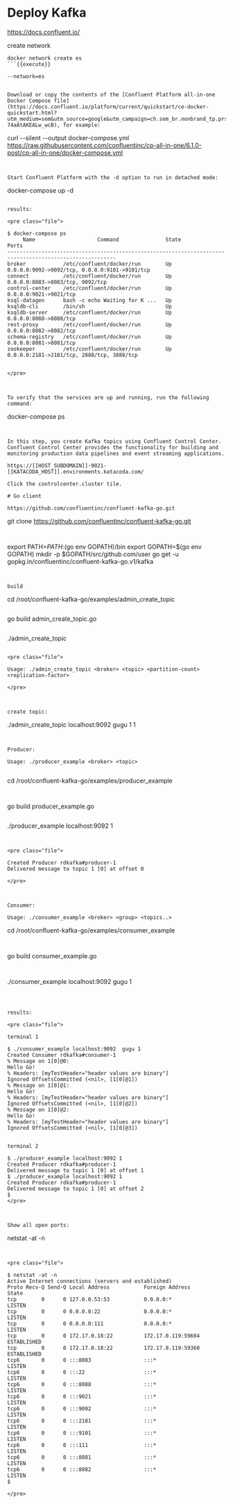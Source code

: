 
# Deploy Kafka

https://docs.confluent.io/


create network

```
docker network create es
```{{execute}}

--network=es


Download or copy the contents of the [Confluent Platform all-in-one Docker Compose file](https://docs.confluent.io/platform/current/quickstart/ce-docker-quickstart.html?utm_medium=sem&utm_source=google&utm_campaign=ch.sem_br.nonbrand_tp.prs_tgt.kafka_mt.mbm_rgn.namer_lng.eng_dv.all&utm_term=%2Bkafka%20%2Bdocker&creative=&device=c&placement=&gclid=Cj0KCQjwi7yCBhDJARIsAMWFScOdVPN4G23xe5z_MRhnQ78ZtyC1SADqb7zWLxvTUwMc1S8mvcmM-74aAtAKEALw_wcB), for example:

```
curl --silent --output docker-compose.yml \
  https://raw.githubusercontent.com/confluentinc/cp-all-in-one/6.1.0-post/cp-all-in-one/docker-compose.yml
```{{execute}}


Start Confluent Platform with the -d option to run in detached mode:

```
docker-compose up -d
```{{execute}}

results:

<pre class="file">

$ docker-compose ps
     Name                    Command               State                       Ports                     
---------------------------------------------------------------------------------------------------------
broker            /etc/confluent/docker/run        Up      0.0.0.0:9092->9092/tcp, 0.0.0.0:9101->9101/tcp
connect           /etc/confluent/docker/run        Up      0.0.0.0:8083->8083/tcp, 9092/tcp              
control-center    /etc/confluent/docker/run        Up      0.0.0.0:9021->9021/tcp                        
ksql-datagen      bash -c echo Waiting for K ...   Up                                                    
ksqldb-cli        /bin/sh                          Up                                                    
ksqldb-server     /etc/confluent/docker/run        Up      0.0.0.0:8088->8088/tcp                        
rest-proxy        /etc/confluent/docker/run        Up      0.0.0.0:8082->8082/tcp                        
schema-registry   /etc/confluent/docker/run        Up      0.0.0.0:8081->8081/tcp                        
zookeeper         /etc/confluent/docker/run        Up      0.0.0.0:2181->2181/tcp, 2888/tcp, 3888/tcp 


</pre>



To verify that the services are up and running, run the following command:

```
docker-compose ps
```{{execute}}


In this step, you create Kafka topics using Confluent Control Center. Confluent Control Center provides the functionality for building and monitoring production data pipelines and event streaming applications.

https://[[HOST_SUBDOMAIN]]-9021-[[KATACODA_HOST]].environments.katacoda.com/

Click the controlcenter.cluster tile.

# Go client

https://github.com/confluentinc/confluent-kafka-go.git

```
git clone https://github.com/confluentinc/confluent-kafka-go.git
```{{execute}}


```
export PATH=$PATH:$(go env GOPATH)/bin
export GOPATH=$(go env GOPATH)
mkdir -p $GOPATH/src/github.com/user
go get -u gopkg.in/confluentinc/confluent-kafka-go.v1/kafka
```{{execute}}


build
```
cd /root/confluent-kafka-go/examples/admin_create_topic
```{{execute}}

```
go build admin_create_topic.go 
```{{execute}}

```
./admin_create_topic 
```{{execute}}

<pre class="file">

Usage: ./admin_create_topic <broker> <topic> <partition-count> <replication-factor>

</pre>



create topic:

```
./admin_create_topic localhost:9092 gugu 1 1

```{{execute}}


Producer:

Usage: ./producer_example <broker> <topic>


```
cd /root/confluent-kafka-go/examples/producer_example
```{{execute}}


```
go build producer_example.go 
```{{execute}}

```
./producer_example localhost:9092 1 
```{{execute}}


<pre class="file">

Created Producer rdkafka#producer-1
Delivered message to topic 1 [0] at offset 0

</pre>



Consumer:

Usage: ./consumer_example <broker> <group> <topics..>

```
cd /root/confluent-kafka-go/examples/consumer_example
```{{execute}}


```
go build consumer_example.go 
```{{execute}}


```
./consumer_example localhost:9092  gugu 1
```{{execute}}



results:

<pre class="file">

terminal 1

$ ./consumer_example localhost:9092  gugu 1
Created Consumer rdkafka#consumer-1
% Message on 1[0]@0:
Hello Go!
% Headers: [myTestHeader="header values are binary"]
Ignored OffsetsCommitted (<nil>, [1[0]@1])
% Message on 1[0]@1:
Hello Go!
% Headers: [myTestHeader="header values are binary"]
Ignored OffsetsCommitted (<nil>, [1[0]@2])
% Message on 1[0]@2:
Hello Go!
% Headers: [myTestHeader="header values are binary"]
Ignored OffsetsCommitted (<nil>, [1[0]@3])


terminal 2

$ ./producer_example localhost:9092 1
Created Producer rdkafka#producer-1
Delivered message to topic 1 [0] at offset 1
$ ./producer_example localhost:9092 1
Created Producer rdkafka#producer-1
Delivered message to topic 1 [0] at offset 2
$ 
</pre>



Show all open ports:
```
netstat -at -n
```{{execute}}


<pre class="file">

$ netstat -at -n
Active Internet connections (servers and established)
Proto Recv-Q Send-Q Local Address           Foreign Address         State      
tcp        0      0 127.0.0.53:53           0.0.0.0:*               LISTEN     
tcp        0      0 0.0.0.0:22              0.0.0.0:*               LISTEN     
tcp        0      0 0.0.0.0:111             0.0.0.0:*               LISTEN     
tcp        0      0 172.17.0.18:22          172.17.0.119:59604      ESTABLISHED
tcp        0      0 172.17.0.18:22          172.17.0.119:59360      ESTABLISHED
tcp6       0      0 :::8083                 :::*                    LISTEN     
tcp6       0      0 :::22                   :::*                    LISTEN     
tcp6       0      0 :::8088                 :::*                    LISTEN     
tcp6       0      0 :::9021                 :::*                    LISTEN     
tcp6       0      0 :::9092                 :::*                    LISTEN     
tcp6       0      0 :::2181                 :::*                    LISTEN     
tcp6       0      0 :::9101                 :::*                    LISTEN     
tcp6       0      0 :::111                  :::*                    LISTEN     
tcp6       0      0 :::8081                 :::*                    LISTEN     
tcp6       0      0 :::8082                 :::*                    LISTEN     
$ 

</pre>